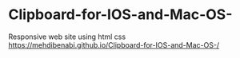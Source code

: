 # Clipboard-for-IOS-and-Mac-OS-
Responsive web site using html css
https://mehdibenabi.github.io/Clipboard-for-IOS-and-Mac-OS-/
